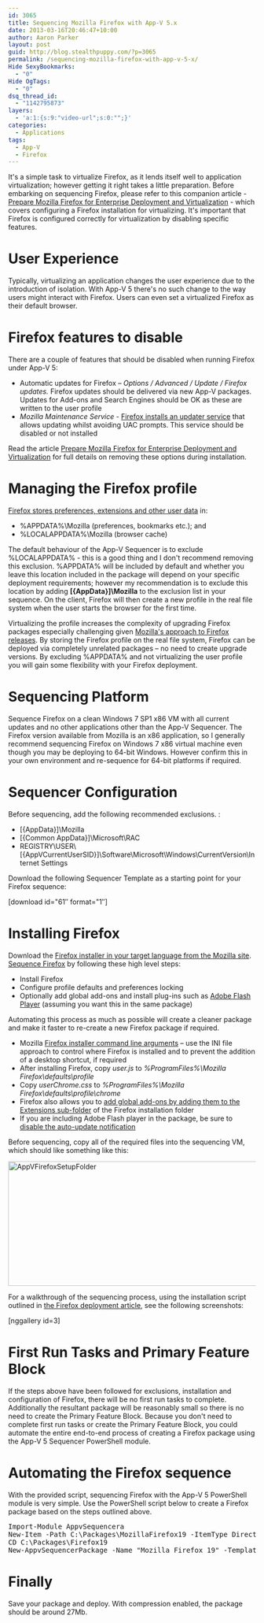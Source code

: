 ```yaml
---
id: 3065
title: Sequencing Mozilla Firefox with App-V 5.x
date: 2013-03-16T20:46:47+10:00
author: Aaron Parker
layout: post
guid: http://blog.stealthpuppy.com/?p=3065
permalink: /sequencing-mozilla-firefox-with-app-v-5-x/
Hide SexyBookmarks:
  - "0"
Hide OgTags:
  - "0"
dsq_thread_id:
  - "1142795873"
layers:
  - 'a:1:{s:9:"video-url";s:0:"";}'
categories:
  - Applications
tags:
  - App-V
  - Firefox
---
```

<img style="background-image: none; float: right; padding-top: 0px; padding-left: 0px; display: inline; padding-right: 0px; border-width: 0px;" src="https://stealthpuppy.com/wp-content/uploads/2011/06/062611_1120_SequencingM1.png" alt="" align="right" border="0" />It's a simple task to virtualize Firefox, as it lends itself well to application virtualization; however getting it right takes a little preparation. Before embarking on sequencing Firefox, please refer to this companion article - [Prepare Mozilla Firefox for Enterprise Deployment and Virtualization](https://stealthpuppy.com/deployment/prepare-mozilla-firefox-for-enterprise-deployment-and-virtualization/) - which covers configuring a Firefox installation for virtualizing. It's important that Firefox is configured correctly for virtualization by disabling specific features.

# User Experience

Typically, virtualizing an application changes the user experience due to the introduction of isolation. With App-V 5 there's no such change to the way users might interact with Firefox. Users can even set a virtualized Firefox as their default browser.

# Firefox features to disable

There are a couple of features that should be disabled when running Firefox under App-V 5:

  * Automatic updates for Firefox – _Options / Advanced / Update / Firefox updates._ Firefox updates should be delivered via new App-V packages. Updates for Add-ons and Search Engines should be OK as these are written to the user profile
  * _Mozilla Maintenance Service_ - [Firefox installs an updater service](http://support.mozilla.org/en-US/kb/what-mozilla-maintenance-service) that allows updating whilst avoiding UAC prompts. This service should be disabled or not installed

Read the article [Prepare Mozilla Firefox for Enterprise Deployment and Virtualization](https://stealthpuppy.com/deployment/prepare-mozilla-firefox-for-enterprise-deployment-and-virtualization/) for full details on removing these options during installation.

# Managing the Firefox profile

[Firefox stores preferences, extensions and other user data](http://kb.mozillazine.org/Profile_folder_-_Firefox) in:

  * %APPDATA%\Mozilla (preferences, bookmarks etc.); and
  * %LOCALAPPDATA%\Mozilla (browser cache)

The default behaviour of the App-V Sequencer is to exclude %LOCALAPPDATA% - this is a good thing and I don't recommend removing this exclusion. %APPDATA% will be included by default and whether you leave this location included in the package will depend on your specific deployment requirements; however my recommendation is to exclude this location by adding **[{AppData}]\Mozilla** to the exclusion list in your sequence. On the client, Firefox will then create a new profile in the real file system when the user starts the browser for the first time.

Virtualizing the profile increases the complexity of upgrading Firefox packages especially challenging given [Mozilla's approach to Firefox releases](http://www.zdnet.com/blog/bott/mozilla-to-enterprise-customers-drop-dead/3497). By storing the Firefox profile on the real file system, Firefox can be deployed via completely unrelated packages – no need to create upgrade versions. By excluding %APPDATA% and not virtualizing the user profile you will gain some flexibility with your Firefox deployment.

# Sequencing Platform

Sequence Firefox on a clean Windows 7 SP1 x86 VM with all current updates and no other applications other than the App-V Sequencer. The Firefox version available from Mozilla is an x86 application, so I generally recommend sequencing Firefox on Windows 7 x86 virtual machine even though you may be deploying to 64-bit Windows. However confirm this in your own environment and re-sequence for 64-bit platforms if required.

# Sequencer Configuration

Before sequencing, add the following recommended exclusions. :

  * [{AppData}]\Mozilla
  * [{Common AppData}]\Microsoft\RAC
  * REGISTRY\USER\ [{AppVCurrentUserSID}]\Software\Microsoft\Windows\CurrentVersion\Internet Settings

Download the following Sequencer Template as a starting point for your Firefox sequence:

<p class="download">
  [download id="61&#8243; format="1&#8243;]
</p>

# Installing Firefox

Download the [Firefox installer in your target language from the Mozilla site](http://www.mozilla.com/firefox/all.html). [Sequence Firefox](http://technet.microsoft.com/en-US/library/jj713468.aspx) by following these high level steps:

  * Install Firefox
  * Configure profile defaults and preferences locking
  * Optionally add global add-ons and install plug-ins such as [Adobe Flash Player](https://www.adobe.com/devnet/flashplayer/enterprise_deployment.html) (assuming you want this in the same package)

Automating this process as much as possible will create a cleaner package and make it faster to re-create a new Firefox package if required.

  * Mozilla [Firefox installer command line arguments](https://wiki.mozilla.org/Installer:Command_Line_Arguments) – use the INI file approach to control where Firefox is installed and to prevent the addition of a desktop shortcut, if required
  * After installing Firefox, copy _user.js_ to _%ProgramFiles%\Mozilla Firefox\defaults\profile_
  * Copy _userChrome.css_ to _%ProgramFiles%\Mozilla Firefox\defaults\profile\chrome_
  * Firefox also allows you to [add global add-ons by adding them to the Extensions sub-folder](http://kb.mozillazine.org/Installing_extensions) of the Firefox installation folder
  * If you are including Adobe Flash player in the package, be sure to [disable the auto-update notification](http://kb2.adobe.com/cps/167/16701594.html)

Before sequencing, copy all of the required files into the sequencing VM, which should like something like this:

[<img style="background-image: none; padding-top: 0px; padding-left: 0px; display: inline; padding-right: 0px; border: 0px;" title="AppVFirefoxSetupFolder" src="https://stealthpuppy.com/wp-content/uploads/2013/03/AppVFirefoxSetupFolder_thumb.png" alt="AppVFirefoxSetupFolder" width="660" height="253" border="0" />](https://stealthpuppy.com/wp-content/uploads/2013/03/AppVFirefoxSetupFolder.png)

For a walkthrough of the sequencing process, using the installation script outlined in [the Firefox deployment article](https://stealthpuppy.com/deployment/prepare-mozilla-firefox-for-enterprise-deployment-and-virtualization/), see the following screenshots:

[nggallery id=3]

# First Run Tasks and Primary Feature Block

If the steps above have been followed for exclusions, installation and configuration of Firefox, there will be no first run tasks to complete. Additionally the resultant package will be reasonably small so there is no need to create the Primary Feature Block. Because you don't need to complete first run tasks or create the Primary Feature Block, you could automate the entire end-to-end process of creating a Firefox package using the App-V 5 Sequencer PowerShell module.

# Automating the Firefox sequence

With the provided script, sequencing Firefox with the App-V 5 PowerShell module is very simple. Use the PowerShell script below to create a Firefox package based on the steps outlined above.

<pre class="lang:ps decode:true  ">Import-Module AppvSequencera
New-Item -Path C:\Packages\MozillaFirefox19 -ItemType Directory
CD C:\Packages\Firefox19
New-AppvSequencerPackage -Name "Mozilla Firefox 19" -TemplateFilePath .\AppV5SequencerTemplate.appvt -OutputPath C:\Packages -PrimaryVirtualApplicationDirectory C:\MozillaFirefox -Installer .\InstallFirefox.cmd</pre>

# Finally

Save your package and deploy. With compression enabled, the package should be around 27Mb.
